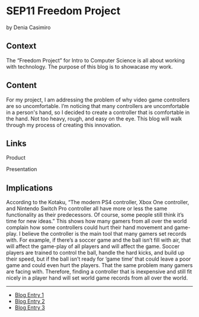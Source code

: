  # SEP11 Freedom Project
by Denia Casimiro

## Context
The “Freedom Project” for Intro to Computer Science is all about working with technology. The purpose of this blog is to showacase my work.

## Content
For my project, I am addressing the problem of why video game controllers are so uncomfortable. I’m noticing that many controllers are uncomfortable in a person's hand, so I decided to create a controller that is comfortable in the hand. Not too heavy, rough, and easy on the eye. This blog will walk through my process of creating this innovation.

## Links

Product

Presentation

## Implications
According to the Kotaku, “The modern PS4 controller, Xbox One controller, and Nintendo Switch Pro controller all have more or less the same functionality as their predecessors. Of course, some people still think it’s time for new ideas.” This shows how many gamers from all over the world complain how some controllers could hurt their hand movement and game-play. I believe the controller is the main tool that many gamers set records with. For example, if there’s a soccer game and the ball isn’t fill with air, that will affect the game-play of all players and will affect the game. Soccer players are trained to control the ball, handle the hard kicks, and build up their speed, but if the ball isn’t ready for ‘game time’ that could leave a poor game and could even hurt the players. That the same problem many gamers are facing with. Therefore, finding a controller that is inexpensive and still fit nicely in a player hand will set world game records from all over the world.


---

* [Blog Entry 1](entries/entry01.md)
* [Blog Entry 2](entries/entry02.md)
* [Blog Entry 3](entries/entry03.md)
